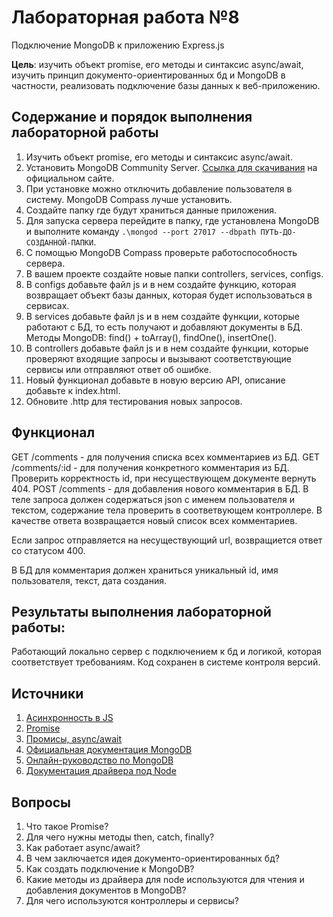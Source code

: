 # Лабораторная работа №8

Подключение MongoDB к приложению Express.js

**Цель**: изучить объект promise, его методы и синтаксис async/await, изучить принцип документо-ориентированных бд и MongoDB в частности, реализовать подключение базы данных к веб-приложению.

## Содержание и порядок выполнения лабораторной работы

1. Изучить объект promise, его методы и синтаксис async/await.
1. Установить MongoDB Community Server. [Ссылка для скачивания](https://www.mongodb.com/try/download/community) на официальном сайте.
1. При установке можно отключить добавление пользователя в систему. MongoDB Compass лучше установить.
1. Создайте папку где будут храниться данные приложения.
1. Для запуска сервера перейдите в папку, где установлена MongoDB и выполните команду `.\mongod --port 27017 --dbpath ПУТЬ-ДО-СОЗДАННОЙ-ПАПКИ`.
1. С помощью MongoDB Compass проверьте работоспособность сервера.
1. В вашем проекте создайте новые папки controllers, services, configs.
1. В configs добавьте файл js и в нем создайте функцию, которая возвращает объект базы данных, которая будет использоваться в сервисах.
1. В services добавьте файл js и в нем создайте функции, которые работают с БД, то есть получают и добавляют документы в БД. Методы MongoDB: find() + toArray(), findOne(), insertOne().
1. В controllers добавьте файл js и в нем создайте функции, которые проверяют входящие запросы и вызывают соответствующие сервисы или отправляют ответ об ошибке.
1. Новый функционал добавьте в новую версию API, описание добавьте к index.html.
1. Обновите .http для тестирования новых запросов.

## Функционал

GET /comments - для получения списка всех комментариев из БД.
GET /comments/:id - для получения конкретного комментария из БД. Проверить корректность id, при несуществующем документе вернуть 404.
POST /comments - для добавления нового комментария в БД. В теле запроса должен содержаться json c именем пользователя и текстом, содержание тела проверить в соответвующем контроллере. В качестве ответа возвращается новый список всех комментариев.

Если запрос отправляется на несуществующий url, возвращиется ответ со статусом 400.

В БД для комментария должен храниться уникальный id, имя пользователя, текст, дата создания.

## Результаты выполнения лабораторной работы:

Работающий локально сервер с подключением к бд и логикой, которая соответствует требованиям. Код сохранен в системе контроля версий.

## Источники

1. [Асинхронность в JS](https://doka.guide/js/async-in-js/)
1. [Promise](https://doka.guide/js/promise/)
1. [Промисы, async/await](https://learn.javascript.ru/async)
1. [Официальная документация MongoDB](https://www.mongodb.com/docs/manual/)
1. [Онлайн-руководство по MongoDB](https://metanit.com/nosql/mongodb/)
1. [Документация драйвера под Node](https://www.mongodb.com/docs/drivers/node/current/)

## Вопросы

1. Что такое Promise?
1. Для чего нужны методы then, catch, finally?
1. Как работает async/await?
1. В чем заключается идея документо-ориентированных бд?
1. Как создать подключение к MongoDB?
1. Какие методы из драйвера для node используются для чтения и добавления документов в MongoDB?
1. Для чего используются контроллеры и сервисы?